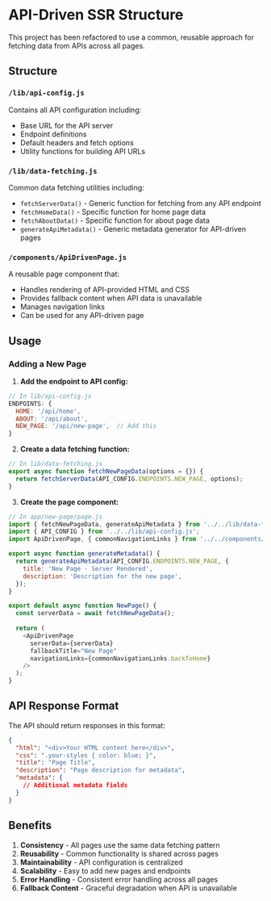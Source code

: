 # API-Driven SSR Structure

This project has been refactored to use a common, reusable approach for fetching data from APIs across all pages.

## Structure

### `/lib/api-config.js`
Contains all API configuration including:
- Base URL for the API server
- Endpoint definitions
- Default headers and fetch options
- Utility functions for building API URLs

### `/lib/data-fetching.js`
Common data fetching utilities including:
- `fetchServerData()` - Generic function for fetching from any API endpoint
- `fetchHomeData()` - Specific function for home page data
- `fetchAboutData()` - Specific function for about page data
- `generateApiMetadata()` - Generic metadata generator for API-driven pages

### `/components/ApiDrivenPage.js`
A reusable page component that:
- Handles rendering of API-provided HTML and CSS
- Provides fallback content when API data is unavailable
- Manages navigation links
- Can be used for any API-driven page

## Usage

### Adding a New Page

1. **Add the endpoint to API config:**
```javascript
// In lib/api-config.js
ENDPOINTS: {
  HOME: '/api/home',
  ABOUT: '/api/about',
  NEW_PAGE: '/api/new-page',  // Add this
}
```

2. **Create a data fetching function:**
```javascript
// In lib/data-fetching.js
export async function fetchNewPageData(options = {}) {
  return fetchServerData(API_CONFIG.ENDPOINTS.NEW_PAGE, options);
}
```

3. **Create the page component:**
```javascript
// In app/new-page/page.js
import { fetchNewPageData, generateApiMetadata } from '../../lib/data-fetching.js';
import { API_CONFIG } from '../../lib/api-config.js';
import ApiDrivenPage, { commonNavigationLinks } from '../../components/ApiDrivenPage.js';

export async function generateMetadata() {
  return generateApiMetadata(API_CONFIG.ENDPOINTS.NEW_PAGE, {
    title: 'New Page - Server Rendered',
    description: 'Description for the new page',
  });
}

export default async function NewPage() {
  const serverData = await fetchNewPageData();
  
  return (
    <ApiDrivenPage 
      serverData={serverData}
      fallbackTitle="New Page"
      navigationLinks={commonNavigationLinks.backToHome}
    />
  );
}
```

## API Response Format

The API should return responses in this format:
```json
{
  "html": "<div>Your HTML content here</div>",
  "css": ".your-styles { color: blue; }",
  "title": "Page Title",
  "description": "Page description for metadata",
  "metadata": {
    // Additional metadata fields
  }
}
```

## Benefits

1. **Consistency** - All pages use the same data fetching pattern
2. **Reusability** - Common functionality is shared across pages
3. **Maintainability** - API configuration is centralized
4. **Scalability** - Easy to add new pages and endpoints
5. **Error Handling** - Consistent error handling across all pages
6. **Fallback Content** - Graceful degradation when API is unavailable
